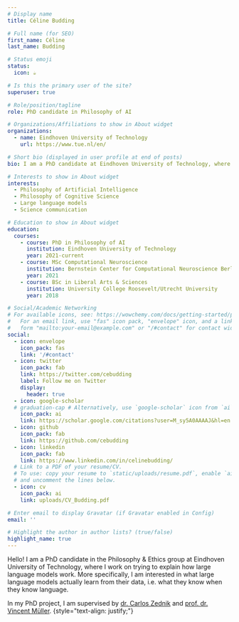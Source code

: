 ```yaml
---
# Display name
title: Céline Budding

# Full name (for SEO)
first_name: Céline
last_name: Budding

# Status emoji
status:
  icon: ☕️

# Is this the primary user of the site?
superuser: true

# Role/position/tagline
role: PhD candidate in Philosophy of AI

# Organizations/Affiliations to show in About widget
organizations:
  - name: Eindhoven University of Technology
    url: https://www.tue.nl/en/

# Short bio (displayed in user profile at end of posts)
bio: I am a PhD candidate at Eindhoven University of Technology, where I am working on explainability for large language models. 

# Interests to show in About widget
interests:
  - Philosophy of Artificial Intelligence
  - Philosophy of Cognitive Science  
  - Large language models 
  - Science communication 

# Education to show in About widget
education:
  courses:
    - course: PhD in Philosophy of AI 
      institution: Eindhoven University of Technology
      year: 2021-current
    - course: MSc Computational Neuroscience
      institution: Bernstein Center for Computational Neuroscience Berlin
      year: 2021
    - course: BSc in Liberal Arts & Sciences
      institution: University College Roosevelt/Utrecht University
      year: 2018

# Social/Academic Networking
# For available icons, see: https://wowchemy.com/docs/getting-started/page-builder/#icons
#   For an email link, use "fas" icon pack, "envelope" icon, and a link in the
#   form "mailto:your-email@example.com" or "/#contact" for contact widget.
social:
  - icon: envelope
    icon_pack: fas
    link: '/#contact'
  - icon: twitter
    icon_pack: fab
    link: https://twitter.com/cebudding
    label: Follow me on Twitter
    display:
      header: true
  - icon: google-scholar
  # graduation-cap # Alternatively, use `google-scholar` icon from `ai` icon pack
    icon_pack: ai
    link: https://scholar.google.com/citations?user=M_sy5A0AAAAJ&hl=en
  - icon: github
    icon_pack: fab
    link: https://github.com/cebudding
  - icon: linkedin
    icon_pack: fab
    link: https://www.linkedin.com/in/celinebudding/
  # Link to a PDF of your resume/CV.
  # To use: copy your resume to `static/uploads/resume.pdf`, enable `ai` icons in `params.yaml`,
  # and uncomment the lines below.
  - icon: cv
    icon_pack: ai
    link: uploads/CV_Budding.pdf

# Enter email to display Gravatar (if Gravatar enabled in Config)
email: ''

# Highlight the author in author lists? (true/false)
highlight_name: true
---
```


Hello! I am a PhD candidate in the Philosophy & Ethics group at Eindhoven University of Technology, where I work on trying to explain how large language models work. More specifically, I am interested in what large language models actually learn from their data, i.e. what they know when they know language. 

In my PhD project, I am supervised by [dr. Carlos Zednik](http://explanations.ai/) and [prof. dr. Vincent Müller](http://www.sophia.de/). 
{style="text-align: justify;"}
